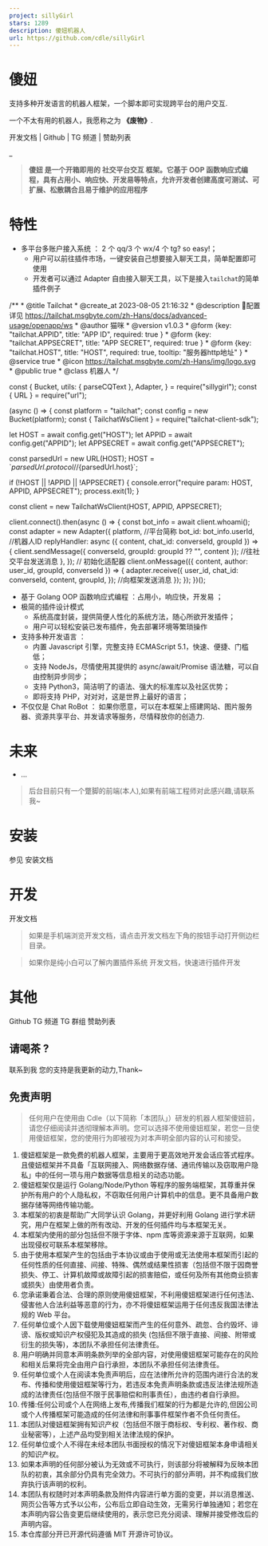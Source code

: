 ```yaml
---
project: sillyGirl
stars: 1289
description: 傻妞机器人
url: https://github.com/cdle/sillyGirl
---
```


傻妞
==

支持多种开发语言的机器人框架，一个脚本即可实现跨平台的用户交互.

一个不太有用的机器人，我愿称之为 **《废物》**.

开发文档 | Github | TG 频道 | 赞助列表

\_

> **傻妞 是一个开箱即用的 社交平台交互 框架。它基于 OOP 函数响应式编程，具有占用小、响应快、开发易等特点，允许开发者创建高度可测试、可扩展、松散耦合且易于维护的应用程序**

特性
==

-   多平台多账户接入系统 ： 2 个 qq/3 个 wx/4 个 tg? so easy!；
    -   用户可以前往插件市场，一键安装自己想要接入聊天工具，简单配置即可使用
    -   开发者可以通过 Adapter 自由接入聊天工具，以下是接入`tailchat`的简单插件例子

/\*\*
 \* @title Tailchat
 \* @create\_at 2023-08-05 21:16:32
 \* @description 🐒配置详见 https://tailchat.msgbyte.com/zh-Hans/docs/advanced-usage/openapp/ws
 \* @author 猫咪
 \* @version v1.0.3
 \* @form {key: "tailchat.APPID", title: "APP ID", required: true }
 \* @form {key: "tailchat.APPSECRET", title: "APP SECRET", required: true }
 \* @form {key: "tailchat.HOST", title: "HOST", required: true, tooltip: "服务器http地址" }
 \* @service true
 \* @icon https://tailchat.msgbyte.com/zh-Hans/img/logo.svg
 \* @public true
 \* @class 机器人
 \*/

const {
  Bucket,
  utils: { parseCQText },
  Adapter,
} \= require("sillygirl");
const { URL } \= require("url");

(async () \=> {
  const platform \= "tailchat";
  const config \= new Bucket(platform);
  const { TailchatWsClient } \= require("tailchat-client-sdk");

  let HOST \= await config.get("HOST");
  let APPID \= await config.get("APPID");
  let APPSECRET \= await config.get("APPSECRET");

  const parsedUrl \= new URL(HOST);
  HOST \= \`${parsedUrl.protocol}//${parsedUrl.host}\`;

  if (!HOST || !APPID || !APPSECRET) {
    console.error("require param: HOST, APPID, APPSECRET");
    process.exit(1);
  }

  const client \= new TailchatWsClient(HOST, APPID, APPSECRET);

  client.connect().then(async () \=> {
    const bot\_info \= await client.whoami();
    const adapter \= new Adapter({
      platform, //平台简称
      bot\_id: bot\_info.userId, //机器人ID
      replyHandler: async ({ content, chat\_id: converseId, groupId }) \=> {
        client.sendMessage({ converseId, groupId: groupId ?? "", content }); //往社交平台发送消息
      },
    }); // 初始化适配器
    client.onMessage(({ content, author: user\_id, groupId, converseId }) \=> {
      adapter.receive({
        user\_id,
        chat\_id: converseId,
        content,
        groupId,
      }); //向框架发送消息
    });
  });
})();

-   基于 Golang OOP 函数响应式编程 ：占用小，响应快，开发易 ；
-   极简的插件设计模式
    -   系统高度封装，提供简便人性化的系统方法，随心所欲开发插件；
    -   用户可以轻松安装已发布插件，免去部署环境等繁琐操作
-   支持多种开发语言 ：
    -   内置 Javascript 引擎，完整支持 ECMAScript 5.1，快速、便捷、门槛低；
    -   支持 NodeJs，尽情使用其提供的 async/await/Promise 语法糖，可以自由控制异步同步；
    -   支持 Python3，简洁明了的语法、强大的标准库以及社区优势；
    -   即将支持 PHP，对对对，这是世界上最好的语言；
-   不仅仅是 Chat RoBot ： 如果你愿意，可以在本框架上搭建网站、图片服务器、资源共享平台、并发请求等服务，尽情释放你的创造力.

未来
==

-   ...

> 后台目前只有一个蹩脚的前端(本人),如果有前端工程师对此感兴趣,请联系我~

安装
==

参见 安装文档

开发
==

开发文档

> 如果是手机端浏览开发文档，请点击开发文档左下角的按钮手动打开侧边栏目录。

> 如果你是纯小白可以了解内置插件系统 开发文档，快速进行插件开发

其他
==

Github TG 频道 TG 群组 赞助列表

请喝茶 ?
-----

联系到我 您的支持是我更新的动力,Thank~

免责声明
----

> 任何用户在使用由 Cdle（以下简称「本团队」）研发的机器人框架傻妞前，请您仔细阅读并透彻理解本声明。您可以选择不使用傻妞框架，若您一旦使用傻妞框架，您的使用行为即被视为对本声明全部内容的认可和接受。

1.  傻妞框架是一款免费的机器人框架，主要用于更高效地开发会话应答式程序。且傻妞框架并不具备「互联网接入、网络数据存储、通讯传输以及窃取用户隐私」中的任何一项与用户数据等信息相关的动态功能。
2.  傻妞框架仅是运行 Golang/Node/Python 等程序的服务端框架，其尊重并保护所有用户的个人隐私权，不窃取任何用户计算机中的信息。更不具备用户数据存储等网络传输功能。
3.  本框架的初衷是帮助广大同学认识 Golang，并更好利用 Golang 进行学术研究，用户在框架上做的所有改动、开发的任何插件均与本框架无关。
4.  本框架内使用的部分包括但不限于字体、npm 库等资源来源于互联网，如果出现侵权可联系本框架移除。
5.  由于使用本框架产生的包括由于本协议或由于使用或无法使用本框架而引起的任何性质的任何直接、间接、特殊、偶然或结果性损害（包括但不限于因商誉损失、停工、计算机故障或故障引起的损害赔偿，或任何及所有其他商业损害或损失）由使用者负责。
6.  您承诺秉着合法、合理的原则使用傻妞框架，不利用傻妞框架进行任何违法、侵害他人合法利益等恶意的行为，亦不将傻妞框架运用于任何违反我国法律法规的 Web 平台。
7.  任何单位或个人因下载使用傻妞框架而产生的任何意外、疏忽、合约毁坏、诽谤、版权或知识产权侵犯及其造成的损失 (包括但不限于直接、间接、附带或衍生的损失等)，本团队不承担任何法律责任。
8.  用户明确并同意本声明条款列举的全部内容，对使用傻妞框架可能存在的风险和相关后果将完全由用户自行承担，本团队不承担任何法律责任。
9.  任何单位或个人在阅读本免责声明后，应在法律所允许的范围内进行合法的发布、传播和使用傻妞框架等行为，若违反本免责声明条款或违反法律法规所造成的法律责任(包括但不限于民事赔偿和刑事责任），由违约者自行承担。
10.  传播:任何公司或个人在网络上发布,传播我们框架的行为都是允许的,但因公司或个人传播框架可能造成的任何法律和刑事事件框架作者不负任何责任。
11.  本团队对傻妞框架拥有知识产权（包括但不限于商标权、专利权、著作权、商业秘密等），上述产品均受到相关法律法规的保护。
12.  任何单位或个人不得在未经本团队书面授权的情况下对傻妞框架本身申请相关的知识产权。
13.  如果本声明的任何部分被认为无效或不可执行，则该部分将被解释为反映本团队的初衷，其余部分仍具有完全效力。不可执行的部分声明，并不构成我们放弃执行该声明的权利。
14.  本团队有权随时对本声明条款及附件内容进行单方面的变更，并以消息推送、网页公告等方式予以公布，公布后立即自动生效，无需另行单独通知；若您在本声明内容公告变更后继续使用的，表示您已充分阅读、理解并接受修改后的声明内容。
15.  本仓库部分开已开源代码遵循 MIT 开源许可协议。
